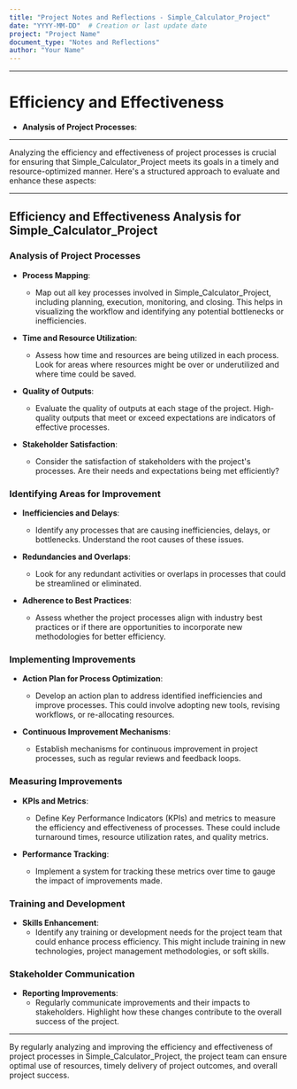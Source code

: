 ```yaml
---
title: "Project Notes and Reflections - Simple_Calculator_Project"
date: "YYYY-MM-DD"  # Creation or last update date
project: "Project Name"
document_type: "Notes and Reflections"
author: "Your Name"
---
```

---
# Efficiency and Effectiveness

- **Analysis of Project Processes**:

---
Analyzing the efficiency and effectiveness of project processes is crucial for ensuring that Simple_Calculator_Project meets its goals in a timely and resource-optimized manner. Here's a structured approach to evaluate and enhance these aspects:

---

## Efficiency and Effectiveness Analysis for Simple_Calculator_Project

### Analysis of Project Processes
- **Process Mapping**:
  - Map out all key processes involved in Simple_Calculator_Project, including planning, execution, monitoring, and closing. This helps in visualizing the workflow and identifying any potential bottlenecks or inefficiencies.

- **Time and Resource Utilization**:
  - Assess how time and resources are being utilized in each process. Look for areas where resources might be over or underutilized and where time could be saved.

- **Quality of Outputs**:
  - Evaluate the quality of outputs at each stage of the project. High-quality outputs that meet or exceed expectations are indicators of effective processes.

- **Stakeholder Satisfaction**:
  - Consider the satisfaction of stakeholders with the project's processes. Are their needs and expectations being met efficiently?

### Identifying Areas for Improvement
- **Inefficiencies and Delays**:
  - Identify any processes that are causing inefficiencies, delays, or bottlenecks. Understand the root causes of these issues.

- **Redundancies and Overlaps**:
  - Look for any redundant activities or overlaps in processes that could be streamlined or eliminated.

- **Adherence to Best Practices**:
  - Assess whether the project processes align with industry best practices or if there are opportunities to incorporate new methodologies for better efficiency.

### Implementing Improvements
- **Action Plan for Process Optimization**:
  - Develop an action plan to address identified inefficiencies and improve processes. This could involve adopting new tools, revising workflows, or re-allocating resources.

- **Continuous Improvement Mechanisms**:
  - Establish mechanisms for continuous improvement in project processes, such as regular reviews and feedback loops.

### Measuring Improvements
- **KPIs and Metrics**:
  - Define Key Performance Indicators (KPIs) and metrics to measure the efficiency and effectiveness of processes. These could include turnaround times, resource utilization rates, and quality metrics.

- **Performance Tracking**:
  - Implement a system for tracking these metrics over time to gauge the impact of improvements made.

### Training and Development
- **Skills Enhancement**:
  - Identify any training or development needs for the project team that could enhance process efficiency. This might include training in new technologies, project management methodologies, or soft skills.

### Stakeholder Communication
- **Reporting Improvements**:
  - Regularly communicate improvements and their impacts to stakeholders. Highlight how these changes contribute to the overall success of the project.

---

By regularly analyzing and improving the efficiency and effectiveness of project processes in Simple_Calculator_Project, the project team can ensure optimal use of resources, timely delivery of project outcomes, and overall project success.